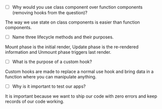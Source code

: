 - [ ] Why would you use class component over function components (removing hooks from the question)?

The way we use state on class components is easier than function components.

- [ ] Name three lifecycle methods and their purposes.

Mount phase is the initial render, Update phase is the re-rendered information and Unmount phase triggers last render.

- [ ] What is the purpose of a custom hook?

Custom hooks are made to replace a normal use hook and bring data in a function where you can manipulate anything.

- [ ] Why is it important to test our apps?

It is important because we want to ship our code with zero errors and keep records of our code working.
